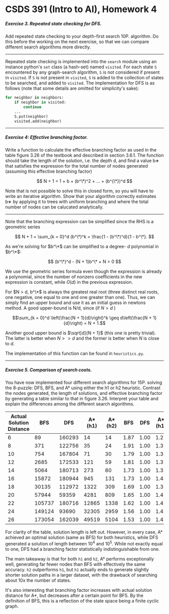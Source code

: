 # CSDS 391 (Intro to AI), Homework 4

##### Exercise 3. Repeated state checking for DFS. 
Add repeated state checking to your depth-first search 10P. algorithm. Do this before the working on the next exercise, so that we can compare different search algorithms
more directly.

---


Repeated state checking is implemented into the `search` module using an instance python's `set` class (a hash-set) named `visited`. For each state `S` encountered by any graph-search algorithm, `S` is not considered if present in `visited`. If `S` is not present in `visited`, `S` is added to the collection of states to be searched, and added to `visited`. The implementation for DFS is as follows (note that some details are omitted for simplicity's sake):

```python
for neighbor in neighbors:
    if neighbor in visited:
        continue
    ...
    S.put(neighbor)
    visited.add(neighbor)
```

---

##### Exercise 4: Effective branching factor. 
Write a function to calculate the effective branching factor as used in the table figure 3.26 of the textbook and described in section 3.6.1. The function should take the length of the solution, i.e. the depth d, and find a value b∗ that satisfies the expression for the total number of nodes generated (assuming this effective branching factor)

$$
N + 1 = 1 + b + (b^\*)^2 + ... + (b^{\*})^d
$$

Note that is not possible to solve this in closed form, so you will have to write an iterative algorithm. Show that your algorithm correctly estimates b∗ by applying it to trees with uniform branching and where the total number of nodes can be calucated analytically.

---

Note that the branching expression can be simplified since the RHS is a geometric series

$$
N + 1 = \sum_{k = 0}^d (b^\*)^k = \frac{1 - (b^\*)^d}{1 - b^\*}.
$$

As we're solving for $b^\*$ can be simplified to a degree- $d$ polynomial in $b^\*$:

$$
(b^\*)^d - (N + 1)b^\* + N = 0
$$

We use the geometric series formula even though the expression is already a polynomial, since the number of nonzero coefficients in the new expression is constant, while $O(d)$ in the previous expression.

For $N > d, b^\*$ is always the greatest real root (three distinct real roots, one negative, one equal to one and one greater than one). Thus, we can  simply find an upper bound and use it as an initial guess in newtons method. A good upper-bound is N/d, since (if $N > d$ )

$$\sum_{k = 0}^d \left(\frac{N + 1}{d}\right)^k \geq d\left(\frac{N + 1}{d}\right) = N + 1.$$

Another good upper bound is $\sqrt[d]{N + 1}$ (this one is pretty trivial). The latter is better when $N >> d$ and the former is better when $N$ is close to $d.$ 

The implementation of this function can be found in `heuristics.py`.


---


##### Exercise 5. Comparison of search costs.
You have now implemented four different search algorithms for 15P. solving the 8-puzzle: DFS, BFS, and A* using either the h1 or h2 heuristic. Contrast the nodes generated, the length of solutions, and effective branching factor by generating a table similar to that in figure 3.26. Interpret your table and explain the differences among the different search algorithms.


| Actual Solution Distance | BFS | DFS | A*(h1) | A*(h2) | BFS | DFS | A*(h1) | A*(h2) |
| --- | --- | --- | --- | --- | --- | --- | --- | --- |
| 6  | 89  | 160293 | 14 | 14 | 1.87 | 1.00 | 1.25 | 1.25 |
| 8  | 371 | 122756 | 35 | 24 | 1.91 | 1.00 | 1.33 | 1.24 |
| 10 | 754 | 167804 | 71 | 30 | 1.79 | 1.00 | 1.34 | 1.19 |
| 12 | 2685 | 172533 | 121 | 59 | 1.81 | 1.00 | 1.33 | 1.23 |
| 14 | 5064 | 180713 | 273 | 80 | 1.73 | 1.00 | 1.36 | 1.21 |
| 16 | 15872 | 180944 | 945 | 131 | 1.73 | 1.00 | 1.42 | 1.22 |
| 18 | 30135 | 112972 | 1322 | 309 | 1.69 | 1.00 | 1.39 | 1.26 |
| 20 | 57944 | 59359 | 4281 | 809 | 1.65 | 1.00 | 1.43 | 1.30 |
| 22 | 105737 | 180716 | 12865 | 1338 | 1.62 | 1.00 | 1.46 | 1.30 |
| 24 | 149124 | 93690 | 32305 | 2959 | 1.56 | 1.00 | 1.47 | 1.31 |
| 26 | 173054 | 162039 | 49519 | 5104 | 1.53 | 1.00 | 1.45 | 1.31 |

For clarity of the table, solution length is left out. However, in every case, A* achieved an optimal solution (same as BFS) for both heuristics, while DFS generated a solution of length between $10^4$ and $10^5$. While not exactly equal to one, DFS had a branching factor statistically indistinguishable from one.

The main takeaway is that for both `h1` and `h2`, A* performs exceptionally well, generating far fewer nodes than BFS with effectively the same accuracy. `h2` outperforms `h1`, but `h1` actually ends to generate slightly shorter solution paths in a larger dataset, with the drawback of searching about 10x the number of states.

It's also interesting that branching factor increases with actual solution distance for A*, but decreases after a certain point for BFS. By the definition of BFS, this is a reflection of the state space being a finite cyclic graph.


